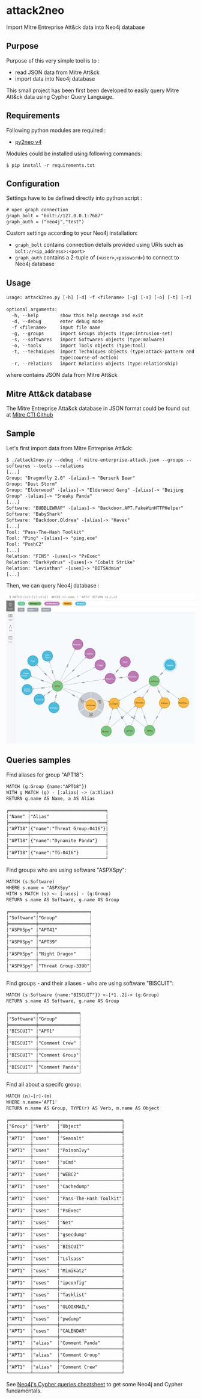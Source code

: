 # attack2neo
Import Mitre Entreprise Att&amp;ck data into Neo4j database

## Purpose 
Purpose of this very simple tool is to :
- read JSON data from Mitre Att&amp;ck
- import data into Neo4j database

This small project has been first been developed to easily 
query Mitre Att&amp;ck data using Cypher Query Language.

## Requirements
Following python modules are required :
- [py2neo v4](https://py2neo.org/v4/)

Modules could be installed using following commands:
```
$ pip install -r requirements.txt
```
## Configuration
Settings have to be defined directly into python script :
```
# open graph connection
graph_bolt = "bolt://127.0.0.1:7687"
graph_auth = ("neo4j","test")
```
Custom settings according to your Neo4j installation:
- `graph_bolt` contains connection details provided using URIs such as `bolt://<ip_address>:<port>`
- `graph_auth` contains a 2-tuple of (`<user>`,`<password>`) to connect to Neo4j database

## Usage
```
usage: attack2neo.py [-h] [-d] -f <filename> [-g] [-s] [-o] [-t] [-r]

optional arguments:
  -h, --help        show this help message and exit
  -d, --debug       enter debug mode
  -f <filename>     input file name
  -g, --groups      import Groups objects (type:intrusion-set)
  -s, --softwares   import Softwares objects (type:malware)
  -o, --tools       import Tools objects (type:tool)
  -t, --techniques  import Techniques objects (type:attack-pattern and
                    type:course-of-action)
  -r, --relations   import Relations objects (type:relationship)
```
where <filename> contains JSON data from Mitre Att&amp;ck

## Mitre Att&amp;ck database
The Mitre Entreprise Atta&amp;ck database in JSON format could be
found out at [Mitre CTI Github](https://github.com/mitre/cti/blob/master/enterprise-attack/enterprise-attack.json)

## Sample
Let's first import data from Mitre Entreprise Att&amp;ck:
```
$ ./attack2neo.py --debug -f mitre-enterprise-attack.json --groups --softwares --tools --relations
[...]
Group: "Dragonfly 2.0" -[alias]-> "Berserk Bear"
Group: "Dust Storm"
Group: "Elderwood" -[alias]-> "Elderwood Gang" -[alias]-> "Beijing Group" -[alias]-> "Sneaky Panda"
[...]
Software: "BUBBLEWRAP" -[alias]-> "Backdoor.APT.FakeWinHTTPHelper"
Software: "BabyShark"
Software: "Backdoor.Oldrea" -[alias]-> "Havex"
[...]
Tool: "Pass-The-Hash Toolkit"
Tool: "Ping" -[alias]-> "ping.exe"
Tool: "PoshC2"
[...]
Relation: "FIN5" -[uses]-> "PsExec"
Relation: "DarkHydrus" -[uses]-> "Cobalt Strike"
Relation: "Leviathan" -[uses]-> "BITSAdmin"
[...]
```

Then, we can query Neo4j database :

![attack2neo](samples/attack2neo.png)

## Queries samples
Find aliases for group "APT18":
```
MATCH (g:Group {name:"APT18"}) 
WITH g MATCH (g) - [:alias] -> (a:Alias)
RETURN g.name AS Name, a AS Alias

╒═══════╤════════════════════════════╕
│"Name" │"Alias"                     │
╞═══════╪════════════════════════════╡
│"APT18"│{"name":"Threat Group-0416"}│
├───────┼────────────────────────────┤
│"APT18"│{"name":"Dynamite Panda"}   │
├───────┼────────────────────────────┤
│"APT18"│{"name":"TG-0416"}          │
└───────┴────────────────────────────┘
```
Find groups who are using software "ASPXSpy":
```
MATCH (s:Software)
WHERE s.name = "ASPXSpy" 
WITH s MATCH (s) <- [:uses] - (g:Group)
RETURN s.name AS Software, g.name AS Group

╒══════════╤═══════════════════╕
│"Software"│"Group"            │
╞══════════╪═══════════════════╡
│"ASPXSpy" │"APT41"            │
├──────────┼───────────────────┤
│"ASPXSpy" │"APT39"            │
├──────────┼───────────────────┤
│"ASPXSpy" │"Night Dragon"     │
├──────────┼───────────────────┤
│"ASPXSpy" │"Threat Group-3390"│
└──────────┴───────────────────┘
```

Find groups - and their aliases - who are using software "BISCUIT":
```
MATCH (s:Software {name:"BISCUIT"}) <-[*1..2]-> (g:Group)
RETURN s.name AS Software, g.name AS Group

╒══════════╤═══════════════╕
│"Software"│"Group"        │
╞══════════╪═══════════════╡
│"BISCUIT" │"APT1"         │
├──────────┼───────────────┤
│"BISCUIT" │"Comment Crew" │
├──────────┼───────────────┤
│"BISCUIT" │"Comment Group"│
├──────────┼───────────────┤
│"BISCUIT" │"Comment Panda"│
└──────────┴───────────────┘
```

Find all about a specifc group:
```
MATCH (n)-[r]-(m)
WHERE n.name='APT1'
RETURN n.name AS Group, TYPE(r) AS Verb, m.name AS Object

╒════════╤═════════╤═══════════════════════╕
│"Group" │"Verb"   │"Object"               │
╞════════╪═════════╪═══════════════════════╡
│"APT1"  │"uses"   │"Seasalt"              │
├────────┼─────────┼───────────────────────┤
│"APT1"  │"uses"   │"PoisonIvy"            │
├────────┼─────────┼───────────────────────┤
│"APT1"  │"uses"   │"xCmd"                 │
├────────┼─────────┼───────────────────────┤
│"APT1"  │"uses"   │"WEBC2"                │
├────────┼─────────┼───────────────────────┤
│"APT1"  │"uses"   │"Cachedump"            │
├────────┼─────────┼───────────────────────┤
│"APT1"  │"uses"   │"Pass-The-Hash Toolkit"│
├────────┼─────────┼───────────────────────┤
│"APT1"  │"uses"   │"PsExec"               │
├────────┼─────────┼───────────────────────┤
│"APT1"  │"uses"   │"Net"                  │
├────────┼─────────┼───────────────────────┤
│"APT1"  │"uses"   │"gsecdump"             │
├────────┼─────────┼───────────────────────┤
│"APT1"  │"uses"   │"BISCUIT"              │
├────────┼─────────┼───────────────────────┤
│"APT1"  │"uses"   │"Lslsass"              │
├────────┼─────────┼───────────────────────┤
│"APT1"  │"uses"   │"Mimikatz"             │
├────────┼─────────┼───────────────────────┤
│"APT1"  │"uses"   │"ipconfig"             │
├────────┼─────────┼───────────────────────┤
│"APT1"  │"uses"   │"Tasklist"             │
├────────┼─────────┼───────────────────────┤
│"APT1"  │"uses"   │"GLOOXMAIL"            │
├────────┼─────────┼───────────────────────┤
│"APT1"  │"uses"   │"pwdump"               │
├────────┼─────────┼───────────────────────┤
│"APT1"  │"uses"   │"CALENDAR"             │
├────────┼─────────┼───────────────────────┤
│"APT1"  │"alias"  │"Comment Panda"        │
├────────┼─────────┼───────────────────────┤
│"APT1"  │"alias"  │"Comment Group"        │
├────────┼─────────┼───────────────────────┤
│"APT1"  │"alias"  │"Comment Crew"         │
└────────┴─────────┴───────────────────────┘
```

See [Neo4j's Cypher queries cheatsheet](https://gist.github.com/DaniSancas/1d5265fc159a95ff457b940fc5046887) to get some Neo4j and Cypher fundamentals.


